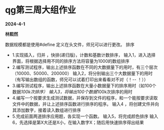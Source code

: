 # qg第三周大组作业

**2024-4-1**

**林熙然**

数据规模都是使用#define 定义在头文件，师兄可以进行更改。
排序

* 1.实现插入，归并 ，快排(递归版)，计数和基数计数排序，
    输入1，进入选择界面，将根据选择用不同的排序方法将容量为1000的数组排序
* 2.编写测试程序，输出上述排序函数在不同的大数据量下的用时，有三个层次（10000、50000、200000）
    输入2，将分别输出三个大数据量下的用时（有写输出数组的函数，师兄可以试着打印出来看看对不对（！--  ！））
* 3.编写测试程序，输出上述排序函数在大量小数据量下的排序用时（如100个数据*100k次排序）
    输入3，将输出100个数据*100k次排序的用时
* 4.编写一个按要求生成测试数据，并保存到文件的程序，和一个能按要求读取文件中的数据，并让上述排序函数进行排序的程序。
    输入4 ，将创建文件并向其添加数字，接着读入数组进行排序
* 5.完成前面两道排序应用题，各实现一个函数。
    输入5，将完成颜色排序
    输入6，先选择是第X大还是X小，在输入数字X；随后用快速排序得出结果